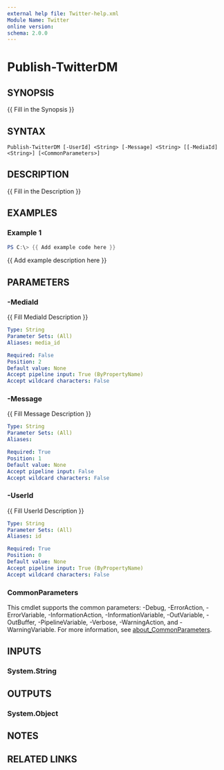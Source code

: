 ```yaml
---
external help file: Twitter-help.xml
Module Name: Twitter
online version:
schema: 2.0.0
---
```


# Publish-TwitterDM

## SYNOPSIS
{{ Fill in the Synopsis }}

## SYNTAX

```
Publish-TwitterDM [-UserId] <String> [-Message] <String> [[-MediaId] <String>] [<CommonParameters>]
```

## DESCRIPTION
{{ Fill in the Description }}

## EXAMPLES

### Example 1
```powershell
PS C:\> {{ Add example code here }}
```

{{ Add example description here }}

## PARAMETERS

### -MediaId
{{ Fill MediaId Description }}

```yaml
Type: String
Parameter Sets: (All)
Aliases: media_id

Required: False
Position: 2
Default value: None
Accept pipeline input: True (ByPropertyName)
Accept wildcard characters: False
```

### -Message
{{ Fill Message Description }}

```yaml
Type: String
Parameter Sets: (All)
Aliases:

Required: True
Position: 1
Default value: None
Accept pipeline input: False
Accept wildcard characters: False
```

### -UserId
{{ Fill UserId Description }}

```yaml
Type: String
Parameter Sets: (All)
Aliases: id

Required: True
Position: 0
Default value: None
Accept pipeline input: True (ByPropertyName)
Accept wildcard characters: False
```

### CommonParameters
This cmdlet supports the common parameters: -Debug, -ErrorAction, -ErrorVariable, -InformationAction, -InformationVariable, -OutVariable, -OutBuffer, -PipelineVariable, -Verbose, -WarningAction, and -WarningVariable. For more information, see [about_CommonParameters](http://go.microsoft.com/fwlink/?LinkID=113216).

## INPUTS

### System.String

## OUTPUTS

### System.Object
## NOTES

## RELATED LINKS
